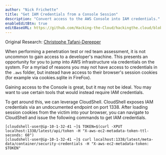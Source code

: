 ```yaml
---
author: "Nick Frichette"
title: "Get IAM Credentials from a Console Session"
description: "Convert access to the AWS Console into IAM credentials."
enableEditBtn: true
editBaseURL: https://github.com/Hacking-the-Cloud/hackingthe.cloud/blob/main/content
---
```

Original Research: [Christophe Tafani-Dereeper](https://blog.christophetd.fr/retrieving-aws-security-credentials-from-the-aws-console/?utm_source=pocket_mylist)

When performing a penetration test or red team assessment, it is not uncommon to gain access to a developer's machine. This presents an opportunity for you to jump into AWS infrastructure via credentials on the system. For a myriad of reasons you may not have access to credentials in the `.aws` folder, but instead have access to their browser's session cookies (for example via cookies.sqlite in FireFox).

Gaining access to the Console is great, but it may not be ideal. You may want to use certain tools that would instead require IAM credentials.

To get around this, we can leverage CloudShell. CloudShell exposes IAM credentials via an undocumented endpoint on port 1338. After loading session cookies from the victim into your browser, you can navigate to CloudShell and issue the following commands to get IAM credentials.

```
[cloudshell-user@ip-10-1-32-41 ~]$ TOKEN=$(curl -XPUT localhost:1338/latest/api/token -H "X-aws-ec2-metadata-token-ttl-seconds: 60")
[cloudshell-user@ip-10-1-32-41 ~]$ curl localhost:1338/latest/meta-data/container/security-credentials -H "X-aws-ec2-metadata-token: $TOKEN"
```
